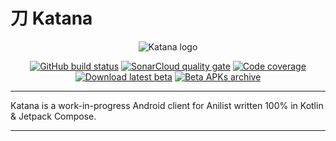 # 刀 Katana

<p align="center">
  <img alt="Katana logo" src="https://gist.githubusercontent.com/alvr/cfdd5e982769b6730ee5f6bc9d1594eb/raw/033da2fdd9a128518ba1f3b43827f16f545acebe/katana_logo.svg"/>
</p>

<p align="center">
  <a href="https://github.com/alvr/katana/actions/workflows/katana.yml"><img alt="GitHub build status" src="https://img.shields.io/github/actions/workflow/status/alvr/katana/katana.yml?branch=develop&logo=github"/></a>
  <a href="https://sonarcloud.io/summary/new_code?id=alvr_katana"><img alt="SonarCloud quality gate" src="https://img.shields.io/sonar/quality_gate/alvr_katana?logo=sonarcloud&logoColor=white&server=https%3A%2F%2Fsonarcloud.io"/></a>
  <a href="https://app.codecov.io/gh/alvr/katana"><img alt="Code coverage" src="https://img.shields.io/codecov/c/gh/alvr/katana?logo=codecov&logoColor=white"></a>
  <a href="https://portal.testapp.io/apps/install/nvbRLRmegznkO"><img alt="Download latest beta" src="https://img.shields.io/badge/%F0%9F%A5%BC%F0%9F%A7%AA-download%20latest%20beta-%230F4C75"/></a>
  <a href="https://install.appcenter.ms/orgs/KatanaApp/apps/Katana-Android/distribution_groups/testers"><img alt="Beta APKs archive" src="https://img.shields.io/badge/%F0%9F%A5%BC%F0%9F%A7%AA-beta%20APKs%20archive-%23CB2E62"/></a>
</p>

---

Katana is a work-in-progress Android client for Anilist written 100% in Kotlin & Jetpack Compose.

---
